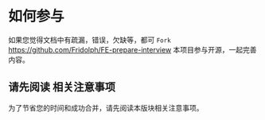 # 如何参与

如果您觉得文档中有疏漏，错误，欠缺等，都可 `Fork` <https://github.com/Fridolph/FE-prepare-interview> 本项目参与开源，一起完善内容。

## 请先阅读 相关注意事项

为了节省您的时间和成功合并，请先阅读本版块相关注意事项。